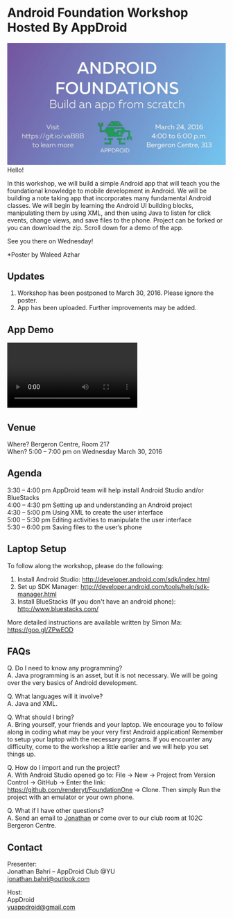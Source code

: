 # Android Foundation Workshop Hosted By AppDroid
![Android Foundation Workshop Poster by Waleed Azhar](Android_Foundations_Poster.JPG "")  
Hello!
 
In this workshop, we will build a simple Android app that will teach you the foundational knowledge to mobile development in Android. We will be building a note taking app that incorporates many fundamental Android classes. We will begin by learning the Android UI building blocks, manipulating them by using XML, and then using Java to listen for click events, change views, and save files to the phone. Project can be forked or you can download the zip. Scroll down for a demo of the app.

See you there on Wednesday!

*Poster by Waleed Azhar

## Updates
1. Workshop has been postponed to March 30, 2016. Please ignore the poster.  
2. App has been uploaded. Further improvements may be added.

## App Demo
![App Video Demo](App_Video_Demo.mp4 "")

## Venue
Where?   Bergeron Centre, Room 217  
When?    5:00 – 7:00 pm on Wednesday March 30, 2016  

## Agenda
3:30 – 4:00 pm   AppDroid team will help install Android Studio and/or BlueStacks  
4:00 – 4:30 pm   Setting up and understanding an Android project  
4:30 – 5:00 pm   Using XML to create the user interface  
5:00 – 5:30 pm   Editing activities to manipulate the user interface  
5:30 – 6:00 pm   Saving files to the user’s phone  

## Laptop Setup
To follow along the workshop, please do the following:  
1. Install Android Studio: http://developer.android.com/sdk/index.html  
2. Set up SDK Manager: http://developer.android.com/tools/help/sdk-manager.html  
3. Install BlueStacks (If you don't have an android phone): http://www.bluestacks.com/  

More detailed instructions are available written by Simon Ma: https://goo.gl/ZPwEOD

## FAQs
Q.  Do I need to know any programming?  
A.  Java programming is an asset, but it is not necessary. We will be going over the very basics of Android development.

Q. What languages will it involve?  
A. Java and XML.

Q.  What should I bring?  
A.  Bring yourself, your friends and your laptop. We encourage you to follow along in coding what may be your very first Android application! Remember to setup your laptop with the necessary programs. If you encounter any difficulty, come to the workshop a little earlier and we will help you set things up.

Q. How do I import and run the project?  
A. With Android Studio opened go to: File -> New -> Project from Version Control -> GitHub -> Enter the link: https://github.com/renderyt/FoundationOne -> Clone. Then simply Run the project with an emulator or your own phone.

Q.  What if I have other questions?  
A.  Send an email to [Jonathan](mailto:jonathan.bahri@outlook.com) or come over to our club room at 102C Bergeron Centre.

## Contact
Presenter:  
Jonathan Bahri – AppDroid Club @YU  
jonathan.bahri@outlook.com

Host:  
AppDroid  
yuappdroid@gmail.com
